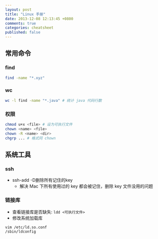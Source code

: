 ```yaml
---
layout: post
title: "Linux 手册"
date: 2013-12-08 12:13:45 +0800
comments: true
categories: cheatsheet
published: false
---
```

## 常用命令

### find
``` sh
find -name "*.xyz"
```

### wc
``` sh
wc -l find -name "*.java" # 统计 java 代码行数
```

### 权限
```sh
chmod u+x <file> # 设为可执行文件
chown <name> <file>
chown -R <name> <dir>
chgrp ... # 格式同 chown
```

## 系统工具

### ssh
* ssh-add -D删除所有记住的key
  * 解决 Mac 下所有使用过的 key 都会被记住，删除 key 文件没用的问题

### 链接库
* 查看链接库是否缺失: `ldd <可执行文件>`
* 修改系统加载库
``` sh
vim /etc/ld.so.conf
/sbin/ldconfig
```
